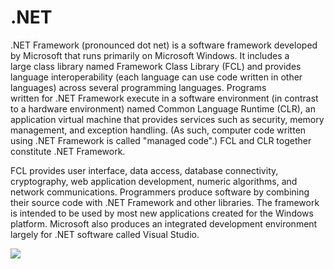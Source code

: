 # .NET


.NET Framework (pronounced dot net) is a software framework developed by
Microsoft that runs primarily on Microsoft Windows. It includes a
large class library named Framework Class Library (FCL) and provides
language interoperability (each language can use code written in other
languages) across several programming languages. Programs
written for .NET Framework execute in a software environment (in
contrast to a hardware environment) named Common Language Runtime (CLR),
an application virtual machine that provides services such as security,
memory management, and exception handling. (As such, computer code
written using .NET Framework is called "managed code".) FCL and CLR
together constitute .NET Framework.

FCL provides user interface, data access, database connectivity,
cryptography, web application development, numeric algorithms, and
network communications. Programmers produce software by combining their
source code with .NET Framework and other libraries. The framework is
intended to be used by most new applications created for the Windows
platform. Microsoft also produces an integrated development environment
largely for .NET software called Visual Studio.

![](./output/A/images/0-9/15007749.png?width=308)

